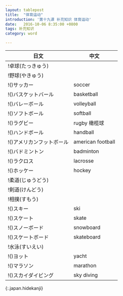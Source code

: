 ```yaml
---
layout: tablepost
title:  "体育运动"
introduction: '第十九课 补充知识 体育运动'
date:   2016-10-06 8:35:00 +0800
tags: 补充知识
category: word

---
```


| 日文                      | 中文              |
| ---                       | ---               |
| !卓球(たっきゅう)         |                   |
| !野球(やきゅう)           |                   |
| !()サッカー               | soccer            |
| !()バスケットバール       | basketball        |
| !()バレーボール           | volleyball        |
| !()ソフトボール           | softball          |
| !()ラグビー               | rugby 橄榄球      |
| !()ハンドボール           | handball          |
| !()アメリカンフットボール | american football |
| !()バドミントン           | badminton         |
| !()ラクロス               | lacrosse          |
| !()ホッケー               | hockey            |
| !柔道(じゅうどう)         |                   |
| !剣道(けんどう)           |                   |
| !相撲(すもう)             |                   |
| !()スキー                 | ski               |
| !()スケート               | skate             |
| !()スノーボード           | snowboard         |
| !()スケートボード         | skateboard        |
| !水泳(すいえい)           |                   |
| !()ヨット                 | yacht             |
| !()マラソン               | marathon          |
| !()スカイダイビング       | sky diving        |
{:.japan.hidekanji}
